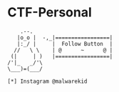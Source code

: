 # CTF-Personal
        .--.      
       |o_o |  -,_|=================|   
       |:_/ |     |  Follow Button  |
      //   \ \    | @      ~      @ |
     (|     | )   |=================|
    /'|_   _/'\ 
    \___)=(___/
    
    [*] Instagram @malwarekid

